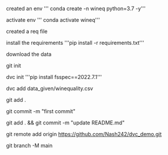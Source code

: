 created an env
''' conda create -n wineq python=3.7 -y'''

activate env
''' conda activate wineq'''

created a req file

install the requirements
'''pip install -r requirements.txt'''

download the data

git init

dvc init 
'''pip install fsspec==2022.7.1'''

dvc add data_given/winequality.csv

git add .

git commit -m "first commit"

git add . && git commit -m "update README.md"

git remote add origin https://github.com/Nash242/dvc_demo.git

git branch -M main

